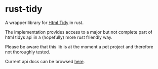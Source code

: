 # rust-tidy

A wrapper library for [Html Tidy](https://github.com/htacg/tidy-html5) in rust.

The implementation provides access to a major but not complete part of html tidys api in a (hopefully) more rust friendly way.

Please be aware that this lib is at the moment a pet project and therefore not thoroughly tested.

Current api docs can be browsed [here](https://terminalstatic.github.io/rust-tidy/tidy/index.html).
